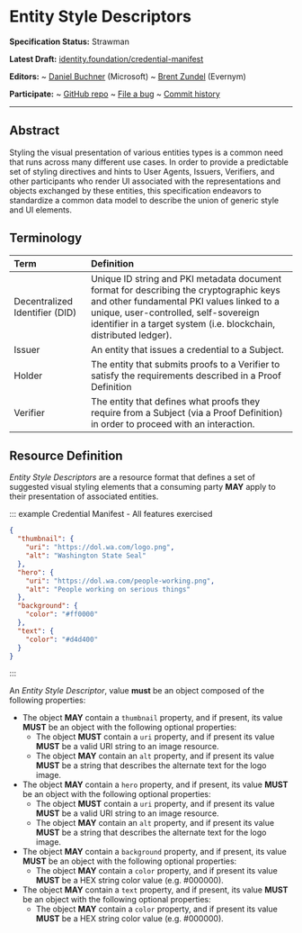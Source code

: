 Entity Style Descriptors
==================

**Specification Status:** Strawman

**Latest Draft:**
  [identity.foundation/credential-manifest](https://identity.foundation/credential-manifest)

**Editors:**
~ [Daniel Buchner](https://www.linkedin.com/in/dbuchner/) (Microsoft)
~ [Brent Zundel](https://www.linkedin.com/in/bzundel/) (Evernym)
<!-- -->
**Participate:**
~ [GitHub repo](https://github.com/decentralized-identity/credential-manifest)
~ [File a bug](https://github.com/decentralized-identity/credential-manifest/issues)
~ [Commit history](https://github.com/decentralized-identity/credential-manifest/commits/master)

------------------------------------

## Abstract

Styling the visual presentation of various entities types is a common need that runs across many different use cases. In order to provide a predictable set of styling directives and hints to User Agents, Issuers, Verifiers, and other participants who render UI associated with the representations and objects exchanged by these entities, this specification endeavors to standardize a common data model to describe the union of generic style and UI elements.

## Terminology

Term | Definition
:--- | :---------
Decentralized Identifier (DID) | Unique ID string and PKI metadata document format for describing the cryptographic keys and other fundamental PKI values linked to a unique, user-controlled, self-sovereign identifier in a target system (i.e. blockchain, distributed ledger).
Issuer | An entity that issues a credential to a Subject.
Holder | The entity that submits proofs to a Verifier to satisfy the requirements described in a Proof Definition
Verifier | The entity that defines what proofs they require from a Subject (via a Proof Definition) in order to proceed with an interaction.

## Resource Definition

_Entity Style Descriptors_ are a resource format that defines a set of suggested visual styling elements that a consuming party ****MAY**** apply to their presentation of associated entities.

::: example Credential Manifest - All features exercised
```json
{
  "thumbnail": {
    "uri": "https://dol.wa.com/logo.png",
    "alt": "Washington State Seal"
  },
  "hero": {
    "uri": "https://dol.wa.com/people-working.png",
    "alt": "People working on serious things"
  },
  "background": {
    "color": "#ff0000"
  },
  "text": {
    "color": "#d4d400"
  }
}
```
:::

 

An _Entity Style Descriptor_, value ****must**** be an object composed of the following properties:

- The object ****MAY**** contain a `thumbnail` property, and if present, its value ****MUST**** be an object with the following optional properties:
    - The object ****MUST**** contain a `uri` property, and if present its value ****MUST**** be a valid URI string to an image resource.
    - The object ****MAY**** contain an `alt` property, and if present its value ****MUST**** be a string that describes the alternate text for the logo image.
- The object ****MAY**** contain a `hero` property, and if present, its value ****MUST**** be an object with the following optional properties:
    - The object ****MUST**** contain a `uri` property, and if present its value ****MUST**** be a valid URI string to an image resource.
    - The object ****MAY**** contain an `alt` property, and if present its value ****MUST**** be a string that describes the alternate text for the logo image.
- The object ****MAY**** contain a `background` property, and if present, its value ****MUST**** be an object with the following optional properties:
    - The object ****MAY**** contain a `color` property, and if present its value ****MUST**** be a HEX string color value (e.g. #000000).
- The object ****MAY**** contain a `text` property, and if present, its value ****MUST**** be an object with the following optional properties:
    - The object ****MAY**** contain a `color` property, and if present its value ****MUST**** be a HEX string color value (e.g. #000000).
